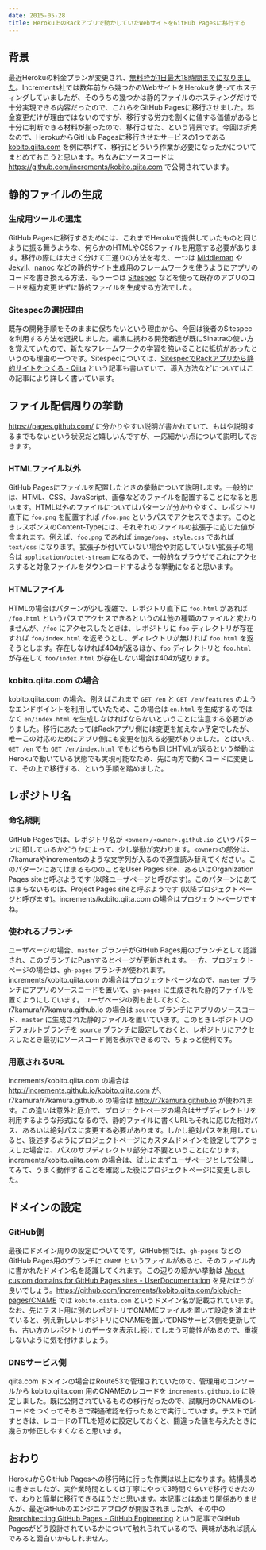 ```yaml
---
date: 2015-05-28
title: Heroku上のRackアプリで動かしていたWebサイトをGitHub Pagesに移行する
---
```


## 背景
最近Herokuの料金プランが変更され、[無料枠が1日最大18時間までになりました](https://blog.heroku.com/archives/2015/5/7/new-dyno-types-public-beta)。Increments社では数年前から幾つかのWebサイトをHerokuを使ってホスティングしていましたが、そのうちの幾つかは静的ファイルのホスティングだけで十分実現できる内容だったので、これらをGitHub Pagesに移行させました。料金変更だけが理由ではないのですが、移行する労力を割くに値する価値があると十分に判断できる材料が揃ったので、移行させた、という背景です。今回は折角なので、HerokuからGitHub Pagesに移行させたサービスの1つである [kobito.qiita.com](http://kobito.qiita.com/) を例に挙げて、移行にどういう作業が必要になったかについてまとめておこうと思います。ちなみにソースコードは https://github.com/increments/kobito.qiita.com で公開されています。

## 静的ファイルの生成
### 生成用ツールの選定
GitHub Pagesに移行するためには、これまでHerokuで提供していたものと同じように振る舞うような、何らかのHTMLやCSSファイルを用意する必要があります。移行の際には大きく分けて二通りの方法を考え、一つは [Middleman](https://middlemanapp.com/jp/) や [Jekyll](http://jekyllrb.com/)、[nanoc](http://nanoc.ws/) などの静的サイト生成用のフレームワークを使うようにアプリのコードを書き換える方法、もう一つは [Sitespec](https://github.com/r7kamura/sitespec) などを使って既存のアプリのコードを極力変更せずに静的ファイルを生成する方法でした。

### Sitespecの選択理由
既存の開発手順をそのままに保ちたいという理由から、今回は後者のSitespecを利用する方法を選択しました。編集に携わる開発者達が既にSinatraの使い方を覚えていたので、新たなフレームワークの学習を強いることに抵抗があったというのも理由の一つです。Sitespecについては、[SitespecでRackアプリから静的サイトをつくる - Qiita](http://qiita.com/r7kamura/items/42db0490500577ecf2d8) という記事も書いていて、導入方法などについてはこの記事により詳しく書いています。

## ファイル配信周りの挙動
https://pages.github.com/ に分かりやすい説明が書かれていて、もはや説明するまでもないという状況だと嬉しいんですが、一応細かい点について説明しておきます。

### HTMLファイル以外
GitHub Pagesにファイルを配置したときの挙動について説明します。一般的には、HTML、CSS、JavaScript、画像などのファイルを配置することになると思います。HTML以外のファイルについてはパターンが分かりやすく、レポジトリ直下に `foo.png` を配置すれば `/foo.png` というパスでアクセスできます。このときレスポンスのContent-Typeには、それぞれのファイルの拡張子に応じた値が含まれます。例えば、`foo.png` であれば `image/png`、`style.css` であれば `text/css` になります。拡張子が付いていない場合や対応していない拡張子の場合は `application/octet-stream` になるので、一般的なブラウザでこれにアクセスすると対象ファイルをダウンロードするような挙動になると思います。

### HTMLファイル
HTMLの場合はパターンが少し複雑で、レポジトリ直下に `foo.html` があれば `/foo.html` というパスでアクセスできるというのは他の種類のファイルと変わりませんが、`/foo` にアクセスしたときは、レポジトリに `foo` ディレクトリが存在すれば `foo/index.html` を返そうとし、ディレクトリが無ければ `foo.html` を返そうとします。存在しなければ404が返るほか、`foo` ディレクトリと `foo.html` が存在して `foo/index.html` が存在しない場合は404が返ります。

### kobito.qiita.com の場合
kobito.qiita.com の場合、例えばこれまで `GET /en` と `GET /en/features` のようなエンドポイントを利用していたため、この場合は `en.html` を生成するのではなく `en/index.html` を生成しなければならないということに注意する必要がありました。移行にあたってはRackアプリ側には変更を加えない予定でしたが、唯一この対応のためにアプリ側にも変更を加える必要がありました。とはいえ、`GET /en` でも `GET /en/index.html` でもどちらも同じHTMLが返るという挙動はHerokuで動いている状態でも実現可能なため、先に両方で動くコードに変更して、その上で移行する、という手順を踏めました。

## レポジトリ名
### 命名規則
GitHub Pagesでは、レポジトリ名が `<owner>/<owner>.github.io` というパターンに即しているかどうかによって、少し挙動が変わります。`<owner>`の部分は、r7kamuraやincrementsのような文字列が入るので適宜読み替えてください。このパターンにあてはまるもののことをUser Pages site、あるいはOrganization Pages siteと呼ぶようです (以降ユーザページと呼びます)。このパターンにあてはまらないものは、Project Pages siteと呼ぶようです (以降プロジェクトページと呼びます)。increments/kobito.qiita.com の場合はプロジェクトページですね。

### 使われるブランチ
ユーザページの場合、`master` ブランチがGitHub Pages用のブランチとして認識され、このブランチにPushするとページが更新されます。一方、プロジェクトページの場合は、`gh-pages` ブランチが使われます。increments/kobito.qiita.com の場合はプロジェクトページなので、`master` ブランチにアプリのソースコードを置いて、`gh-pages` に生成された静的ファイルを置くようにしています。ユーザページの例も出しておくと、r7kamura/r7kamura.github.io の場合は `source` ブランチにアプリのソースコード、`master` に生成された静的ファイルを置いています。このときレポジトリのデフォルトブランチを `source` ブランチに設定しておくと、レポジトリにアクセスしたとき最初にソースコード側を表示できるので、ちょっと便利です。

### 用意されるURL
increments/kobito.qiita.com の場合は http://increments.github.io/kobito.qiita.com が、r7kamura/r7kamura.github.io の場合は http://r7kamura.github.io が使われます。この違いは意外と厄介で、プロジェクトページの場合はサブディレクトリを利用するような形式になるので、静的ファイルに書くURLもそれに応じた相対パス、あるいは絶対パスに変更する必要があります。しかし絶対パスを利用していると、後述するようにプロジェクトページにカスタムドメインを設定してアクセスした場合は、パスのサブディレクトリ部分は不要ということになります。increments/kobito.qiita.com の場合は、試しにまずユーザページとして公開してみて、うまく動作することを確認した後にプロジェクトページに変更しました。

## ドメインの設定
### GitHub側
最後にドメイン周りの設定についてです。GitHub側では、`gh-pages` などのGitHub Pages用のブランチに `CNAME` というファイルがあると、そのファイル内に書かれたドメイン名を認識してくれます。この辺りの細かい挙動は [About custom domains for GitHub Pages sites - UserDocumentation](https://help.github.com/articles/about-custom-domains-for-github-pages-sites/) を見たほうが良いでしょう。https://github.com/increments/kobito.qiita.com/blob/gh-pages/CNAME では `kobito.qiita.com` というドメイン名が記載されています。なお、先にテスト用に別のレポジトリでCNAMEファイルを置いて設定を済ませていると、例え新しいレポジトリにCNAMEを置いてDNSサービス側を更新しても、古い方のレポジトリのデータを表示し続けてしまう可能性があるので、重複しないように気を付けましょう。

### DNSサービス側
qiita.com ドメインの場合はRoute53で管理されていたので、管理用のコンソールから kobito.qiita.com 用のCNAMEのレコードを `increments.github.io` に設定しました。既に公開されているものの移行だったので、試験用のCNAMEのレコードをつくってそちらで疎通確認を行ったあとで実行しています。テストで試すときは、レコードのTTLを短めに設定しておくと、間違った値を与えたときに幾らか修正しやすくなると思います。

## おわり
HerokuからGitHub Pagesへの移行時に行った作業は以上になります。結構長めに書きましたが、実作業時間としては丁寧にやって3時間ぐらいで移行できたので、わりと簡単に移行できるほうだと思います。本記事とはあまり関係ありませんが、最近GitHubのエンジニアブログが開設されましたが、その中の [Rearchitecting GitHub Pages - GitHub Engineering](http://githubengineering.com/rearchitecting-github-pages/) という記事でGitHub Pagesがどう設計されているかについて触れられているので、興味があれば読んでみると面白いかもしれません。
